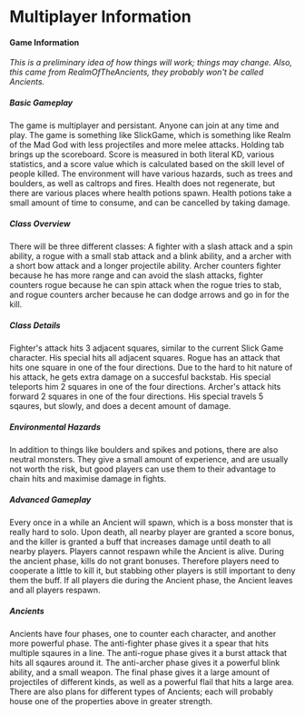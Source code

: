 Multiplayer Information
=========
#### Game Information

*This is a preliminary idea of how things will work; things may change.*
*Also, this came from RealmOfTheAncients, they probably won't be called Ancients.*

##### Basic Gameplay
The game is multiplayer and persistant. Anyone can join at any time and play. The game is something like SlickGame, which is something like Realm of the Mad God with less projectiles and more melee attacks. Holding tab brings up the scoreboard. Score is measured in both literal KD, various statistics, and a score value which is calculated based on the skill level of people killed. The environment will have various hazards, such as trees and boulders, as well as caltrops and fires. Health does not regenerate, but there are various places where health potions spawn. Health potions take a small amount of time to consume, and can be cancelled by taking damage.

##### Class Overview
There will be three different classes: A fighter with a slash attack and a spin ability, a rogue with a small stab attack and a blink ability, and a archer with a short bow attack and a longer projectile ability. Archer counters fighter because he has more range and can avoid the slash attacks, fighter counters rogue because he can spin attack when the rogue tries to stab, and rogue counters archer because he can dodge arrows and go in for the kill.

##### Class Details
Fighter's attack hits 3 adjacent squares, similar to the current Slick Game character. His special hits all adjacent squares. Rogue has an attack that hits one square in one of the four directions. Due to the hard to hit nature of his attack, he gets extra damage on a succesful backstab. His special teleports him 2 squares in one of the four directions. Archer's attack hits forward 2 squares in one of the four directions. His special travels 5 sqaures, but slowly, and does a decent amount of damage.

##### Environmental Hazards
In addition to things like boulders and spikes and potions, there are also neutral monsters. They give a small amount of experience, and are usually not worth the risk, but good players can use them to their advantage to chain hits and maximise damage in fights.

##### Advanced Gameplay
Every once in a while an Ancient will spawn, which is a boss monster that is really hard to solo. Upon death, all nearby player are granted a score bonus, and the killer is granted a buff that increases damage until death to all nearby players. Players cannot respawn while the Ancient is alive. During the ancient phase, kills do not grant bonuses. Therefore players need to cooperate a little to kill it, but stabbing other players is still important to deny them the buff. If all players die during the Ancient phase, the Ancient leaves and all players respawn.

##### Ancients
Ancients have four phases, one to counter each character, and another more powerful phase. The anti-fighter phase gives it a spear that hits multiple sqaures in a line. The anti-rogue phase gives it a burst attack that hits all sqaures around it. The anti-archer phase gives it a powerful blink ability, and a small weapon. The final phase gives it a large amount of projectiles of different kinds, as well as a powerful flail that hits a large area.
There are also plans for different types of Ancients; each will probably house one of the properties above in greater strength.
